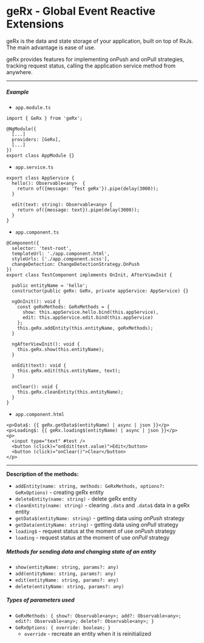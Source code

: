 # geRx - Global Event Reactive Extensions

geRx is the data and state storage of your application, built on top of RxJs. The main advantage is ease of use.

geRx provides features for implementing onPush and onPull strategies, tracking request status, calling the application service method from anywhere.

---

##### Example

- `app.module.ts`
```angular2
import { GeRx } from 'geRx';

@NgModule({
  [...]
  providers: [GeRx],
  [...]
})
export class AppModule {}
```


- `app.service.ts`
```angular2
export class AppService {
  hello(): Observable<any>  {
    return of({message: 'Test geRx'}).pipe(delay(3000));
  }

  edit(text: string): Observable<any> {
    return of({message: text}).pipe(delay(3000));
  }
}
```

- `app.component.ts`
```angular2
@Component({
  selector: 'test-root',
  templateUrl: './app.component.html',
  styleUrls: ['./app.component.scss'],
  changeDetection: ChangeDetectionStrategy.OnPush
})
export class TestComponent implements OnInit, AfterViewInit {

  public entityName = 'hello';
  constructor(public geRx: GeRx, private appService: AppService) {}

  ngOnInit(): void {
    const geRxMethods: GeRxMethods = {
      show: this.appService.hello.bind(this.appService),
      edit: this.appService.edit.bind(this.appService)
    };
    this.geRx.addEntity(this.entityName, geRxMethods);
  }

  ngAfterViewInit(): void {
    this.geRx.show(this.entityName);
  }

  onEdit(text): void {
    this.geRx.edit(this.entityName, text);
  }

  onClear(): void {
    this.geRx.cleanEntity(this.entityName);
  }
}
```

- `app.component.html`
```angular2html
<p>Data$: {{ geRx.getData$(entityName) | async | json }}</p>
<p>Loading$: {{ geRx.loading$(entityName) | async | json }}</p>
<p>
  <input type="text" #test />
  <button (click)="onEdit(test.value)">Edit</button>
  <button (click)="onClear()">Clear</button>
</p>
```


---

**Description of the methods:**

- `addEntity(name: string, methods: GeRxMethods, options?: GeRxOptions)` -
  creating geRx entity
- `deleteEntity(name: string)` -
  delete geRx entity
- `cleanEntity(name: string)` - clearing `.data` and `.data$` data in a geRx entity
- `getData$(entityName: string)` - getting data using _onPush_ strategy
- `getData(entityName: string)` - getting data using _onPull_ strategy
- `loading$` - request status at the moment of use _onPush_ strategy
- `loading` - request status at the moment of use _onPull_ strategy

##### Methods for sending data and changing state of an entity

- `show(entityName: string, params?: any)`
- `add(entityName: string, params?: any)`
- `edit(entityName: string, params?: any)`
- `delete(entityName: string, params?: any)`

##### Types of parameters used

- `GeRxMethods: { show?: Observable<any>; add?: Observable<any>; edit?: Observable<any>; delete?: Observable<any>; }`
- `GeRxOptions: { override: boolean; }`
  - `override` - recreate an entity when it is reinitialized

